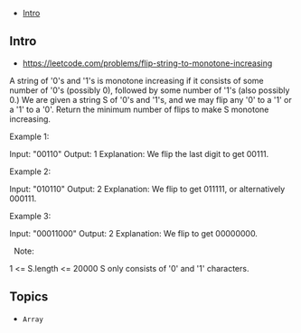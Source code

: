 - [Intro](#intro)

## Intro

- https://leetcode.com/problems/flip-string-to-monotone-increasing

A string of '0's and '1's is monotone increasing if it consists of some number of '0's (possibly 0), followed by some number of '1's (also possibly 0.)
We are given a string S of '0's and '1's, and we may flip any '0' to a '1' or a '1' to a '0'.
Return the minimum number of flips to make S monotone increasing.
 

Example 1:

Input: "00110"
Output: 1
Explanation: We flip the last digit to get 00111.


Example 2:

Input: "010110"
Output: 2
Explanation: We flip to get 011111, or alternatively 000111.


Example 3:

Input: "00011000"
Output: 2
Explanation: We flip to get 00000000.

 
Note:

1 <= S.length <= 20000
S only consists of '0' and '1' characters.





## Topics

- `Array`


